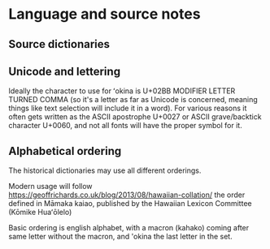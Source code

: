 # Language and source notes

## Source dictionaries


## Unicode and lettering
Ideally the character to use for ʻokina is 
U+02BB MODIFIER LETTER TURNED COMMA 
(so it's a letter as far as Unicode is concerned,
 meaning things like text selection will include it in a word). 
 For various reasons it often gets written as the ASCII 
 apostrophe U+0027 or ASCII grave/backtick character 
 U+0060, and not all fonts will have the proper symbol 
 for it.

## Alphabetical ordering
The historical dictionaries may use all
different orderings.

Modern usage will follow https://geoffrichards.co.uk/blog/2013/08/hawaiian-collation/
the order defined in Māmaka kaiao, published by the Hawaiian Lexicon Committee (Kōmike Huaʻōlelo)

Basic ordering is english alphabet, with a
macron (kahako) coming after same letter without the 
macron, and 'okina the last letter in the set.
